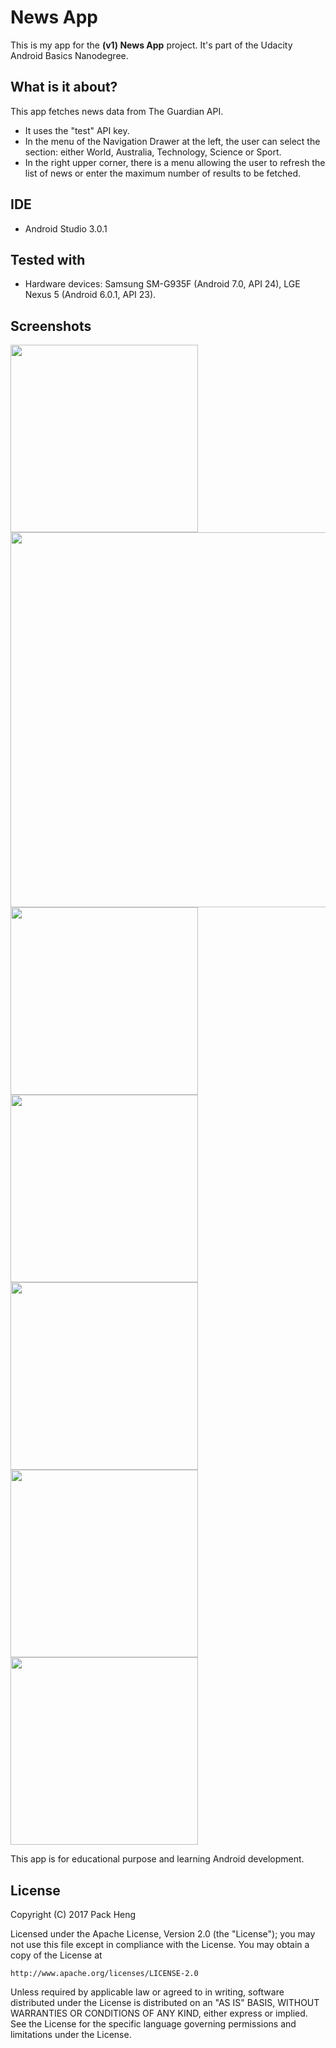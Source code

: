 # News App
This is my app for the **(v1) News App** project. It's part of the Udacity Android Basics Nanodegree.

## What is it about?
This app fetches news data from The Guardian API.
* It uses the "test" API key.
* In the menu of the Navigation Drawer at the left, the user can select the section: either World, Australia, Technology, Science or Sport.
* In the right upper corner, there is a menu allowing the user to refresh the list of news or enter the maximum number of results to be fetched.

## IDE
* Android Studio 3.0.1

## Tested with
* Hardware devices: Samsung SM-G935F (Android 7.0, API 24), LGE Nexus 5 (Android 6.0.1, API 23).

## Screenshots
<img src="https://raw.githubusercontent.com/PackHg/Udacity-ABND-News/master/screenshots/screen01.png" width="300"> <img src="https://raw.githubusercontent.com/PackHg/Udacity-ABND-News/master/screenshots/screen02land.png" width="600">
<img src="https://raw.githubusercontent.com/PackHg/Udacity-ABND-News/master/screenshots/screen03.png" width="300"> <img src="https://raw.githubusercontent.com/PackHg/Udacity-ABND-News/master/screenshots/screen04.png" width="300">
<img src="https://raw.githubusercontent.com/PackHg/Udacity-ABND-News/master/screenshots/screen05.png" width="300"> <img src="https://raw.githubusercontent.com/PackHg/Udacity-ABND-News/master/screenshots/screen06.png" width="300">
<img src="https://raw.githubusercontent.com/PackHg/Udacity-ABND-News/master/screenshots/screen07.png" width="300">


This app is for educational purpose and learning Android development.


## License
Copyright (C) 2017 Pack Heng

Licensed under the Apache License, Version 2.0 (the "License");
you may not use this file except in compliance with the License.
You may obtain a copy of the License at

    http://www.apache.org/licenses/LICENSE-2.0

Unless required by applicable law or agreed to in writing, software
distributed under the License is distributed on an "AS IS" BASIS,
WITHOUT WARRANTIES OR CONDITIONS OF ANY KIND, either express or implied.
See the License for the specific language governing permissions and
limitations under the License.

